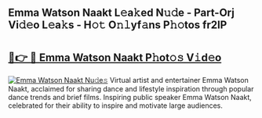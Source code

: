 ## Emma Watson Naakt L𝚎a𝚔ed N𝚞𝚍e - Part-Orj Vi𝚍𝚎o L𝚎a𝚔s - H𝚘𝚝 O𝚗𝚕yf𝚊ns P𝚑𝚘tos fr2lP

# <h2><a href="http://kff5rld.oniu.top/?m=Emma+Watson+Naakt">🔗👉 🔴 Emma Watson Naakt P𝚑ot𝚘𝚜 V𝚒d𝚎o</a></h2>

[![Emma Watson Naakt Nu𝚍e𝚜](https://i.imgur.com/0qMVB7G.gif)](http://kff5rld.oniu.top/?m=Emma+Watson+Naakt)
Virtual artist and entertainer Emma Watson Naakt, acclaimed for sharing dance and lifestyle inspiration through popular dance trends and brief films. Inspiring public speaker Emma Watson Naakt, celebrated for their ability to inspire and motivate large audiences.  
